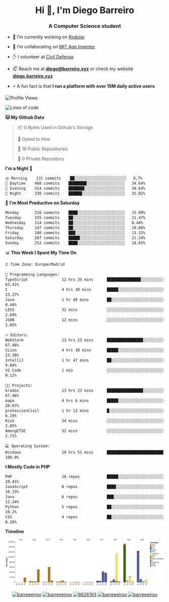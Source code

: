 <h1 align="center">Hi 👋, I'm Diego Barreiro</h1>
<h3 align="center">A Computer Science student</h3>

- 🔭 I’m currently working on [Kodular](https://www.kodular.io)

- 👯 I’m collaborating on [MIT App Inventor](https://github.com/mit-cml/appinventor-sources)

- ✋ I volunteer at [Civil Defense](https://proteccioncivil.sdc.gal)

- 📫 Reach me at **diego@barreiro.xyz** or check my website **[diego.barreiro.xyz](https://diego.barreiro.xyz)**

- ⚡ A fun fact is that **I run a platform with over 15M daily active users**

<!--START_SECTION:waka-->
![Profile Views](http://img.shields.io/badge/Profile%20Views-1-blue)

![Lines of code](https://img.shields.io/badge/From%20Hello%20World%20I%27ve%20Written-22.7%20million%20lines%20of%20code-blue)

**🐱 My Github Data** 

> 📦 0 Bytes Used in Github's Storage 
 > 
> 💼 Opted to Hire
 > 
> 📜 19 Public Repositories
 > 
> 🔑 0 Private Repository 
 > 
**I'm a Night 🦉** 

```text
🌞 Morning    131 commits    ██░░░░░░░░░░░░░░░░░░░░░░░   9.7% 
🌆 Daytime    468 commits    ████████░░░░░░░░░░░░░░░░░   34.64% 
🌃 Evening    414 commits    ███████░░░░░░░░░░░░░░░░░░   30.64% 
🌙 Night      338 commits    ██████░░░░░░░░░░░░░░░░░░░   25.02%

```
📅 **I'm Most Productive on Saturday** 

```text
Monday       216 commits    ████░░░░░░░░░░░░░░░░░░░░░   15.99% 
Tuesday      155 commits    ██░░░░░░░░░░░░░░░░░░░░░░░   11.47% 
Wednesday    114 commits    ██░░░░░░░░░░░░░░░░░░░░░░░   8.44% 
Thursday     147 commits    ██░░░░░░░░░░░░░░░░░░░░░░░   10.88% 
Friday       180 commits    ███░░░░░░░░░░░░░░░░░░░░░░   13.32% 
Saturday     287 commits    █████░░░░░░░░░░░░░░░░░░░░   21.24% 
Sunday       252 commits    ████░░░░░░░░░░░░░░░░░░░░░   18.65%

```


📊 **This Week I Spent My Time On** 

```text
⌚︎ Time Zone: Europe/Madrid

💬 Programming Languages: 
TypeScript               12 hrs 35 mins      ███████████████░░░░░░░░░░   63.41% 
C                        4 hrs 38 mins       █████░░░░░░░░░░░░░░░░░░░░   23.37% 
Java                     1 hr 40 mins        ██░░░░░░░░░░░░░░░░░░░░░░░   8.44% 
LESS                     32 mins             ░░░░░░░░░░░░░░░░░░░░░░░░░   2.69% 
JSON                     12 mins             ░░░░░░░░░░░░░░░░░░░░░░░░░   1.05%

🔥 Editors: 
WebStorm                 13 hrs 23 mins      ████████████████░░░░░░░░░   67.46% 
CLion                    4 hrs 38 mins       █████░░░░░░░░░░░░░░░░░░░░   23.38% 
IntelliJ                 1 hr 47 mins        ██░░░░░░░░░░░░░░░░░░░░░░░   9.04% 
VS Code                  1 min               ░░░░░░░░░░░░░░░░░░░░░░░░░   0.12%

🐱‍💻 Projects: 
Gradox                   13 hrs 23 mins      ████████████████░░░░░░░░░   67.46% 
mapa                     4 hrs 6 mins        █████░░░░░░░░░░░░░░░░░░░░   20.67% 
proteccionCivil          1 hr 13 mins        █░░░░░░░░░░░░░░░░░░░░░░░░   6.19% 
Risk                     34 mins             ░░░░░░░░░░░░░░░░░░░░░░░░░   2.85% 
AmongETSE                32 mins             ░░░░░░░░░░░░░░░░░░░░░░░░░   2.71%

💻 Operating System: 
Windows                  19 hrs 51 mins      █████████████████████████   100.0%

```

**I Mostly Code in PHP** 

```text
PHP                      10 repos            █████░░░░░░░░░░░░░░░░░░░░   20.41% 
JavaScript               8 repos             ████░░░░░░░░░░░░░░░░░░░░░   16.33% 
Java                     6 repos             ███░░░░░░░░░░░░░░░░░░░░░░   12.24% 
Python                   5 repos             ██░░░░░░░░░░░░░░░░░░░░░░░   10.2% 
CSS                      4 repos             ██░░░░░░░░░░░░░░░░░░░░░░░   8.16%

```


**Timeline**

![Chart not found](https://github.com/barreeeiroo/barreeeiroo/blob/master/charts/bar_graph.png) 


<!--END_SECTION:waka-->

<p align="center">
<a href="https://twitter.com/barreeeiroo" target="blank"><img align="center" src="https://cdn.jsdelivr.net/npm/simple-icons@3.0.1/icons/twitter.svg" alt="barreeeiroo" height="20" width="20" /></a>
<a href="https://linkedin.com/in/barreeeiroo" target="blank"><img align="center" src="https://cdn.jsdelivr.net/npm/simple-icons@3.0.1/icons/linkedin.svg" alt="barreeeiroo" height="20" width="20" /></a>
<a href="https://stackoverflow.com/users/6626193" target="blank"><img align="center" src="https://cdn.jsdelivr.net/npm/simple-icons@3.0.1/icons/stackoverflow.svg" alt="6626193" height="20" width="20" /></a>
<a href="https://fb.com/barreeeiroo" target="blank"><img align="center" src="https://cdn.jsdelivr.net/npm/simple-icons@3.0.1/icons/facebook.svg" alt="barreeeiroo" height="20" width="20" /></a>
<a href="https://instagram.com/barreeeiroo" target="blank"><img align="center" src="https://cdn.jsdelivr.net/npm/simple-icons@3.0.1/icons/instagram.svg" alt="barreeeiroo" height="20" width="20" /></a>
</p>
